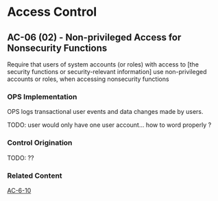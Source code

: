 # Access Control
## AC-06 (02) - Non-privileged Access for Nonsecurity Functions

Require that users of system accounts (or roles) with access to [the security functions or security-relevant information] use non-privileged accounts or roles, when accessing nonsecurity functions

### OPS Implementation

OPS logs transactional user events and data changes made by users.

TODO: user would only have one user account... how to word properly ?

### Control Origination

TODO: ??

### Related Content

[AC-6-10](./ac-06-10.md)
